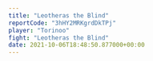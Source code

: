 ```yaml
---
title: "Leotheras the Blind"
reportCode: "3hHY2MRKgrdDkTPj"
player: "Torinoo"
fight: "Leotheras the Blind"
date: 2021-10-06T18:48:50.877000+00:00
---
```


